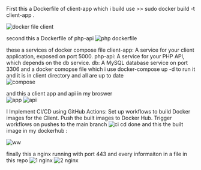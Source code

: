 First this a Dockerfile of client-app which i build use >> sudo docker build -t client-app . 

![docker file client](https://github.com/mosad2/challenge-done/assets/63494835/b8c9d6cc-54a1-4014-9d37-d5156f800b35)

second this a Dockerfile of php-api 
![php dockerfile](https://github.com/mosad2/challenge-done/assets/63494835/869d61e3-d97d-4145-af01-53c5751ed9a3)

these a services of docker compose file 
client-app: A service for your client application, exposed on port 5000.
php-api: A service for your PHP API, which depends on the db service.
db: A MySQL database service on port 3306 
and  a docker comopse file  which i use docker-compose up -d to run it and it is in client directory and all are up to date   
![compose](https://github.com/mosad2/challenge-done/assets/63494835/48377ae6-63da-4692-8088-077317292624)

 and this a client app and api  in my broswer  
 ![app](https://github.com/mosad2/challenge-done/assets/63494835/dd0796c3-0ab6-46cc-b407-782ca7b25199)
![api](https://github.com/mosad2/challenge-done/assets/63494835/4801b5ed-50a7-4927-a323-a6d47e30fc7f)

I Implement CI/CD using GitHub Actions:
Set up workflows to build Docker images for the  Client.
Push the built images to Docker Hub.
Trigger workflows on pushes to the main branch 
![ci cd done](https://github.com/mosad2/challenge-done/assets/63494835/afeeb5de-3558-4499-82f1-613eb011e186)
and this the built image in my dockerhub :

![ww](https://github.com/mosad2/challenge-done/assets/63494835/838f44e4-9986-4ff8-b1ed-6e6189cbf3b1)


finally this a nginx running with port 443 and every informaiton in a file in this repo 
![1 nginx](https://github.com/mosad2/challenge-done/assets/63494835/fa1d603f-f52e-4e1d-8acf-fd2f3356ec89)
![2 nginx](https://github.com/mosad2/challenge-done/assets/63494835/22f61cb6-7339-4c68-86da-f6022c634db7)



